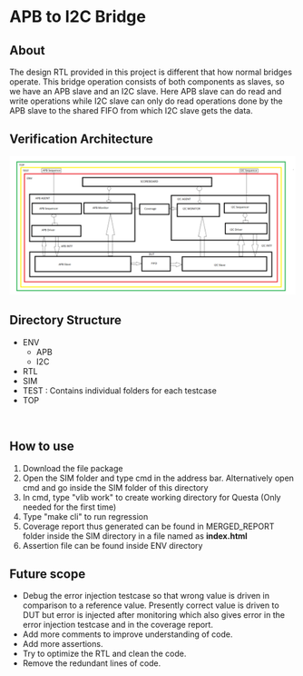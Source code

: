 <h1>APB to I2C Bridge</h1>
<h2>About</h2>
The design RTL provided in this project is different that how normal bridges operate. This bridge operation consists of both components as slaves, so we have an APB slave and an I2C slave.
Here APB slave can do read and write operations while I2C slave can only do read operations done by the APB slave to the shared FIFO from which I2C slave gets the data.
<h2>Verification Architecture</h2>
<img src="https://github.com/AlPrime2k1/UVM/blob/main/APB%20-%20I2C%20Bridge/TB%20Architecture.png">
<h2>Directory Structure</h2>
<ul><li>ENV<ul><li>APB</li><li>I2C</li></ul>
<li>RTL</li>
<li>SIM</li>
<li>TEST : Contains individual folders for each testcase</li>
<li>TOP</li>
</ul><br>
<h2>How to use</h2>
<ol>
  <li>Download the file package</li>
  <li>Open the SIM folder and type cmd in the address bar. Alternatively open cmd and go inside the SIM folder of this directory</li>
  <li>In cmd, type "vlib work" to create working directory for Questa (Only needed for the first time)</li>
  <li>Type "make cli" to run regression </li>
  <li>Coverage report thus generated can be found in MERGED_REPORT folder inside the SIM directory in a file named as <b>index.html</b></li>
  <li>Assertion file can be found inside ENV directory </li>
</ol>
<h2>Future scope</h2>
<ul>
  <li>Debug the error injection testcase so that wrong value is driven in comparison to a reference value. 
    Presently correct value is driven to DUT but error is injected after monitoring which also gives error in the error injection testcase and in the coverage report.</li>
  <li>Add more comments to improve understanding of code.</li>
  <li>Add more assertions.</li>
  <li>Try to optimize the RTL and clean the code.</li>
  <li>Remove the redundant lines of code.</li>
</ul>
 
